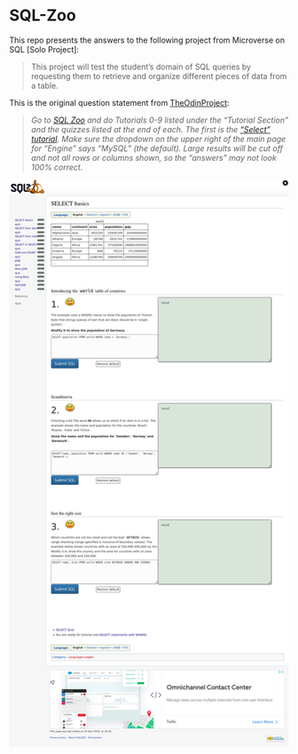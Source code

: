 # SQL-Zoo

This repo presents the answers to the following project from Microverse on SQL [Solo Project]:

> This project will test the student’s domain of SQL queries by requesting them to retrieve and organize different pieces of data from a table.

This is the original question statement from [TheOdinProject](https://www.theodinproject.com/paths/full-stack-ruby-on-rails/courses/databases/lessons/sql):

> _Go to [SQL Zoo](http://sqlzoo.net/wiki/Main_Page) and do Tutorials 0-9 listed under the “Tutorial Section” and the quizzes listed at the end of each. The first is the [“Select” tutorial](http://sqlzoo.net/wiki/SELECT_basics). Make sure the dropdown on the upper right of the main page for “Engine” says “MySQL” (the default). Large results will be cut off and not all rows or columns shown, so the “answers” may not look 100% correct._

![Screenshot](./Screenshot.png)

